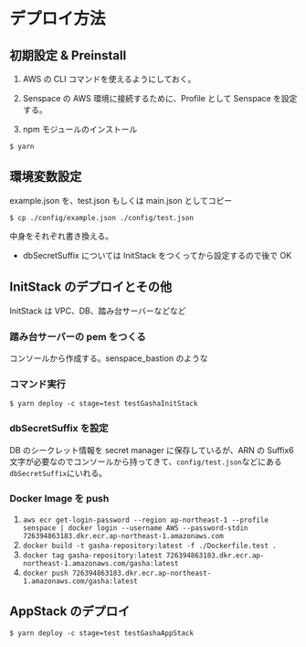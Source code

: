 # デプロイ方法

## 初期設定 & Preinstall

1. AWS の CLI コマンドを使えるようにしておく。

2. Senspace の AWS 環境に接続するために、Profile として Senspace を設定する。

3. npm モジュールのインストール

```
$ yarn
```

## 環境変数設定

example.json を、test.json もしくは main.json としてコピー

```
$ cp ./config/example.json ./config/test.json
```

中身をそれぞれ書き換える。

- dbSecretSuffix については InitStack をつくってから設定するので後で OK

## InitStack のデプロイとその他

InitStack は VPC、DB、踏み台サーバーなどなど

### 踏み台サーバーの pem をつくる

コンソールから作成する。senspace_bastion のような

### コマンド実行

```
$ yarn deploy -c stage=test testGashaInitStack
```

### dbSecretSuffix を設定

DB のシークレット情報を secret manager に保存しているが、ARN の Suffix6 文字が必要なのでコンソールから持ってきて、`config/test.json`などにある`dbSecretSuffix`にいれる。

### Docker Image を push

1. `aws ecr get-login-password --region ap-northeast-1 --profile senspace | docker login --username AWS --password-stdin 726394863183.dkr.ecr.ap-northeast-1.amazonaws.com`
2. `docker build -t gasha-repository:latest -f ./Dockerfile.test .`
3. `docker tag gasha-repository:latest 726394863183.dkr.ecr.ap-northeast-1.amazonaws.com/gasha:latest`
4. `docker push 726394863183.dkr.ecr.ap-northeast-1.amazonaws.com/gasha:latest`

## AppStack のデプロイ

```
$ yarn deploy -c stage=test testGashaAppStack
```
